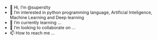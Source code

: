 - 👋 Hi, I’m @supersIty
- 👀 I’m interested in python programming language, Artificial Inteligence, Machine Learning and Deep learning
- 🌱 I’m currently learning ...
- 💞️ I’m looking to collaborate on ...
- 📫 How to reach me ...

<!---
supersIty/supersIty is a ✨ special ✨ repository because its `README.md` (this file) appears on your GitHub profile.
You can click the Preview link to take a look at your changes.
--->
